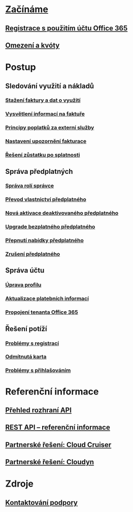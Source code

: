 # [Začínáme](billing-getting-started.md)
## [Registrace s použitím účtu Office 365](billing-use-existing-office-365-account-azure-subscription.md)
## [Omezení a kvóty](../azure-subscription-service-limits.md)
# Postup
## Sledování využití a nákladů
### [Stažení faktury a dat o využití](billing-download-azure-invoice-daily-usage-date.md)
### [Vysvětlení informací na faktuře](billing-understand-your-bill.md)
### [Principy poplatků za externí služby](billing-understand-your-azure-marketplace-charges.md)
### [Nastavení upozornění fakturace](billing-set-up-alerts.md)
### [Řešení zůstatku po splatnosti](billing-azure-subscription-past-due-balance.md)
## Správa předplatných
### [Správa rolí správce](billing-add-change-azure-subscription-administrator.md)
### [Převod vlastnictví předplatného](billing-subscription-transfer.md)
### [Nová aktivace deaktivovaného předplatného](billing-subscription-become-disable.md)
### [Upgrade bezplatného předplatného](billing-upgrade-azure-subscription.md)
### [Přepnutí nabídky předplatného](billing-how-to-switch-azure-offer.md)
### [Zrušení předplatného](billing-how-to-cancel-azure-subscription.md)
## Správa účtu
### [Úprava profilu](billing-how-to-change-azure-account-profile.md)
### [Aktualizace platebních informací](billing-how-to-change-credit-card.md)
### [Propojení tenanta Office 365](billing-add-office-365-tenant-to-azure-subscription.md)
## Řešení potíží
### [Problémy s registrací](billing-troubleshoot-azure-sign-up-issues.md)
### [Odmítnutá karta](billing-credit-card-fails-during-azure-sign-up.md)
### [Problémy s přihlašováním](billing-cannot-login-subscription.md)

# Referenční informace
## [Přehled rozhraní API](billing-usage-rate-card-overview.md)
## [REST API – referenční informace](https://msdn.microsoft.com/en-us/library/azure/1ea5b323-54bb-423d-916f-190de96c6a3c)
## [Partnerské řešení: Cloud Cruiser](billing-usage-rate-card-partner-solution-cloudcruiser.md)
## [Partnerské řešení: Cloudyn](billing-usage-rate-card-partner-solution-cloudyn.md)

# Zdroje
## [Kontaktování podpory](../azure-supportability/how-to-create-azure-support-request.md)

<!--HONumber=Feb17_HO2-->


